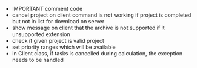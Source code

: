 - IMPORTANT comment code
- cancel project on client command is not working if project is completed but not in list for download on server
- show message on client that the archive is not supported if it unsupported extension
- check if given project is valid project
- set priority ranges which will be available
- in Client class, if tasks is cancelled during calculation, the exception needs to be handled